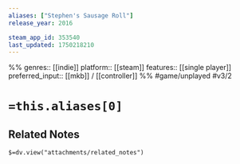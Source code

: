 ```yaml
---
aliases: ["Stephen's Sausage Roll"]
release_year: 2016

steam_app_id: 353540
last_updated: 1750218210
---
```

%%
genres:: [[indie]]
platform:: [[steam]]
features:: [[single player]]
preferred_input:: [[mkb]] / [[controller]]
%%
#game/unplayed
#v3/2

# `=this.aliases[0]`
## Related Notes
`$=dv.view("attachments/related_notes")`